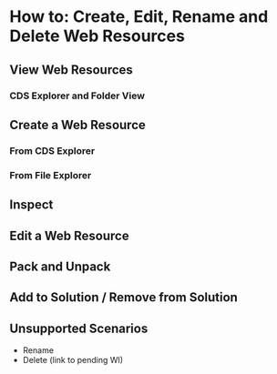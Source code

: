 # How to: Create, Edit, Rename and Delete Web Resources

## View Web Resources

### CDS Explorer and Folder View

## Create a Web Resource

### From CDS Explorer

### From File Explorer

## Inspect

## Edit a Web Resource

## Pack and Unpack

## Add to Solution / Remove from Solution

## Unsupported Scenarios

- Rename
- Delete (link to pending WI)
